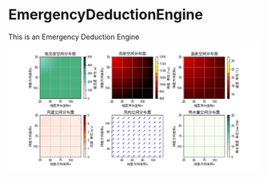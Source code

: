 # EmergencyDeductionEngine
This is an Emergency Deduction Engine
![Weather evolution](docs/figs/weather_evolution.gif) 
